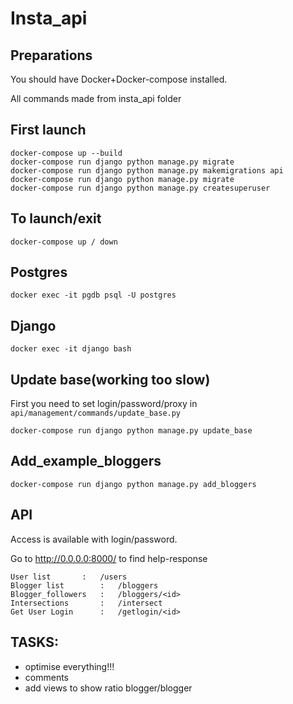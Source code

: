 # Insta_api
## Preparations
You should have Docker+Docker-compose installed.

All commands made from insta_api folder
## First launch
	docker-compose up --build
	docker-compose run django python manage.py migrate
	docker-compose run django python manage.py makemigrations api
	docker-compose run django python manage.py migrate
	docker-compose run django python manage.py createsuperuser
## To launch/exit
	docker-compose up / down
## Postgres
	docker exec -it pgdb psql -U postgres
## Django
	docker exec -it django bash
## Update base(working too slow)
First you need to set login/password/proxy in
`api/management/commands/update_base.py`
	
	docker-compose run django python manage.py update_base
## Add_example_bloggers
	docker-compose run django python manage.py add_bloggers
## API
Access is available with login/password.

Go to http://0.0.0.0:8000/ to find help-response

	User list		:	/users
	Blogger list		:	/bloggers
	Blogger_followers	:	/bloggers/<id>
	Intersections		:	/intersect
	Get User Login		:	/getlogin/<id>
	
## TASKS:
- optimise everything!!!
- comments
- add views to show ratio blogger/blogger
